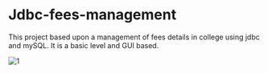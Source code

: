# Jdbc-fees-management
This project based upon a management of fees details in college using jdbc and mySQL. It is a basic level and GUI based.

![1](https://user-images.githubusercontent.com/78970562/174940467-0f887423-4903-4624-bb55-6f4cce866d57.png)
